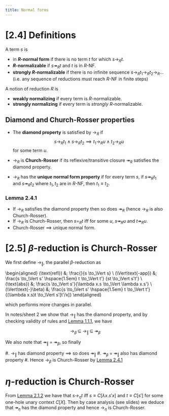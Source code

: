 ```yaml
---
title: Normal forms
---
```


# [2.4] Definitions

A term $s$ is

* in **$R$-normal form** if there is no term $t$ for which $s \to_R t$.
* **$R$-normalizable** if $s \twoheadrightarrow_R t$ and $t$ is in $R$-NF.
* **strongly $R$-normalizable** if there is no infinite sequence
  $s \to_R t_1 \to_R t_2 \to_R \ldots$ (i.e. any sequence of reductions must
  reach $R$-NF in finite steps)

A notion of reduction $R$ is

* **weakly normalizing** if every term is $R$-normalizable.
* **strongly normalizing** if every term is *strongly* $R$-normalizable.

## Diamond and Church-Rosser properties

* The **diamond property** is satisfied by $\to_R$ if
  $$s \to_R t_1 \land s \to_R t_2 \implies t_1 \to_R u \land t_2 \to_R u$$
  for some term $u$.

* $\to_R$ is **Church-Rosser** if its reflexive/transitive closure
  $\twoheadrightarrow_R$ satisfies the diamond property.

* $\to_R$ has the **unique normal form property** if for every term $s$,
  if $s \twoheadrightarrow_R t_1$ and $s \twoheadrightarrow_R t_2$ where
  $t_1,t_2$ are in $R$-NF, then $t_1 \equiv t_2$.

### Lemma 2.4.1

* If $\to_R$ satisfies the diamond property then so does
  $\twoheadrightarrow_R$ (hence $\to_R$ is also Church-Rosser).
* If $\to_R$ is Church-Rosser, then $s =_R t$ iff for some $u$,
  $s \twoheadrightarrow_R u$ and $t \twoheadrightarrow_R u$.
* Church-Rosser $\implies$ unique normal form.

# [2.5] $\beta$-reduction is Church-Rosser

We first define $\to_\Vert$, the parallel $\beta$-reduction as

\begin{aligned}
(\text{refl}) &\; \frac{}{s \to_\Vert s} \\
(\Vert\text{-app}) &\; \frac{s \to_\Vert s' \hspace{1.5em} t \to_\Vert t'}
	{st \to_\Vert s't'} \\
(\text{abs}) &\; \frac{s \to_\Vert s'}{\lambda x.s \to_\Vert \lambda x.s'} \\
(\Vert\text{-}\beta) &\; \frac{s \to_\Vert s' \hspace{1.5em} t \to_\Vert t'}
	{(\lambda x.s)t \to_\Vert s'[t'/x]}
\end{aligned}

which performs more changes in parallel.

In notes/sheet 2 we show that $\to_\Vert$ has the diamond property, and by
checking validity of rules and
[Lemma 1.1.1](syntax.html#inductively-defined-sets), we have

$$\to_\beta \; \subseteq \; \to_\Vert \; \subseteq \; \twoheadrightarrow_\beta$$

We also note that $\twoheadrightarrow_\Vert \;=\; \twoheadrightarrow_\beta$, so
finally

#. $\to_\Vert$ has diamond property $\implies$ so does
   $\twoheadrightarrow_\Vert$
#. $\twoheadrightarrow_\beta \;=\; \twoheadrightarrow_\Vert$ also has diamond
   property
#. Hence $\to_\beta$ is Church-Rosser by [Lemma 2.4.1](#lemma-2.4.1)

# $\eta$-reduction is Church-Rosser

From [Lemma 2.1.2](reductions.html#lemma-2.1.2) we have that $s \to_\eta t$ iff
$s \equiv C[\lambda x.s'x]$ and $t \equiv C[s']$ for some one-hole unary context
$C[X]$. Then by case analysis (see slides) we deduce that
$\twoheadrightarrow_\eta$ has the diamond property and hence $\to_\eta$ is
Church-Rosser.
